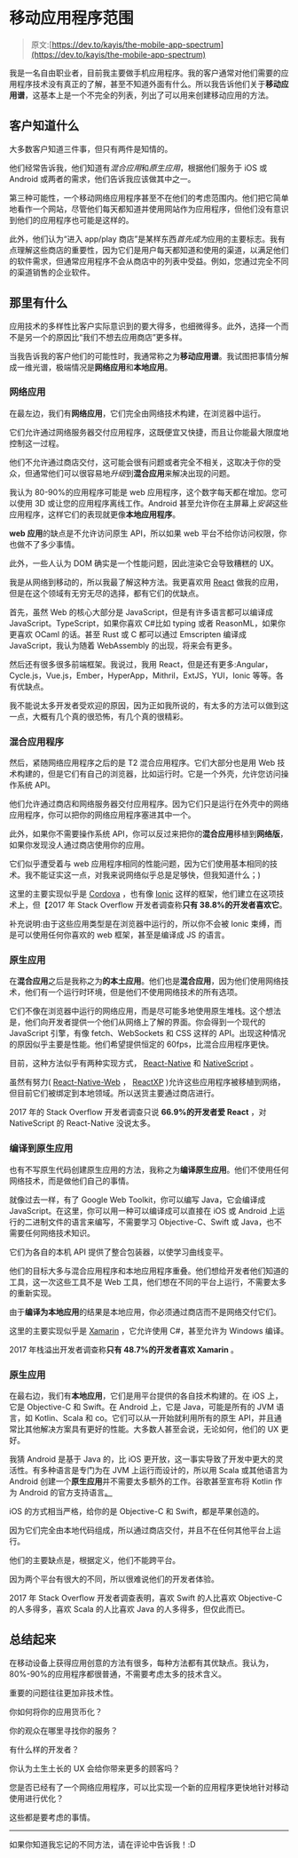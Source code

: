 # 移动应用程序范围

> 原文:[https://dev.to/kayis/the-mobile-app-spectrum](https://dev.to/kayis/the-mobile-app-spectrum)

我是一名自由职业者，目前我主要做手机应用程序。我的客户通常对他们需要的应用程序技术没有真正的了解，甚至不知道外面有什么。所以我告诉他们关于**移动应用谱**，这基本上是一个不完全的列表，列出了可以用来创建移动应用的方法。

## [](#what-clients-know)客户知道什么

大多数客户知道三件事，但只有两件是知情的。

他们经常告诉我，他们知道有*混合应用*和*原生应用*，根据他们服务于 iOS 或 Android 或两者的需求，他们告诉我应该做其中之一。

第三种可能性，一个移动网络应用程序甚至不在他们的考虑范围内。他们把它简单地看作一个网站，尽管他们每天都知道并使用网站作为应用程序，但他们没有意识到他们的应用程序也可能是这样的。

此外，他们认为“进入 app/play 商店”是某样东西*首先成为*应用的主要标志。我有点理解这些商店的重要性，因为它们是用户每天都知道和使用的渠道，以满足他们的软件需求，但通常应用程序不会从商店中的列表中受益。例如，您通过完全不同的渠道销售的企业软件。

## [](#whats-out-there)那里有什么

应用技术的多样性比客户实际意识到的要大得多，也细微得多。此外，选择一个而不是另一个的原因比“我们不想去应用商店”更多样。

当我告诉我的客户他们的可能性时，我通常称之为**移动应用谱**。我试图把事情分解成一维光谱，极端情况是**网络应用**和**本地应用**。

### [](#web-apps)网络应用

在最左边，我们有**网络应用**，它们完全由网络技术构建，在浏览器中运行。

它们允许通过网络服务器交付应用程序，这既便宜又快捷，而且让你能最大限度地控制这一过程。

他们不允许通过商店交付，这可能会很有问题或者完全不相关，这取决于你的受众，但通常他们可以很容易地*升级*到**混合应用**来解决出现的问题。

我认为 80-90%的应用程序可能是 web 应用程序，这个数字每天都在增加。您可以使用 3D 或让您的应用程序离线工作。Android 甚至允许你在主屏幕上*安装*这些应用程序，这样它们的表现就更像**本地应用程序**。

**web 应用**的缺点是不允许访问原生 API，所以如果 web 平台不给你访问权限，你也做不了多少事情。

此外，一些人认为 DOM 确实是一个性能问题，因此渲染它会导致糟糕的 UX。

我是从网络到移动的，所以我最了解这种方法。我更喜欢用 [React](https://facebook.github.io/react/) 做我的应用，但是在这个领域有无穷无尽的选择，都有它们的优缺点。

首先，虽然 Web 的核心大部分是 JavaScript，但是有许多语言都可以编译成 JavaScript。TypeScript，如果你喜欢 C#比如 typing 或者 ReasonML，如果你更喜欢 OCaml 的话。甚至 Rust 或 C 都可以通过 Emscripten 编译成 JavaScript，我认为随着 WebAssembly 的出现，将来会有更多。

然后还有很多很多前端框架。我说过，我用 React，但是还有更多:Angular，Cycle.js，Vue.js，Ember，HyperApp，Mithril，ExtJS，YUI，Ionic 等等。各有优缺点。

我不能说太多开发者受欢迎的原因，因为正如我所说的，有太多的方法可以做到这一点，大概有几个真的很恐怖，有几个真的很精彩。

### [](#hybrid-apps)混合应用程序

然后，紧随网络应用程序之后的是 T2 混合应用程序。它们大部分也是用 Web 技术构建的，但是它们有自己的浏览器，比如运行时。它是一个外壳，允许您访问操作系统 API。

他们允许通过商店和网络服务器交付应用程序。因为它们只是运行在外壳中的网络应用程序，你可以把你的网络应用程序塞进其中一个。

此外，如果你不需要操作系统 API，你可以反过来把你的**混合应用**移植到**网络版**，如果你发现没人通过商店使用你的应用。

它们似乎遭受着与 web 应用程序相同的性能问题，因为它们使用基本相同的技术。我不能证实这一点，对我来说网络似乎总是足够快，但我知道什么；)

这里的主要实现似乎是 [Cordova](https://cordova.apache.org/) ，也有像 [Ionic](http://ionicframework.com/) 这样的框架，他们建立在这项技术上，但【2017 年 Stack Overflow 开发者调查称**只有 38.8%的开发者喜欢它**。

补充说明:由于这些应用类型是在浏览器中运行的，所以你不会被 Ionic 束缚，而是可以使用任何你喜欢的 web 框架，甚至是编译成 JS 的语言。

### [](#nativish-apps)原生应用

在**混合应用**之后是我称之为**的本土应用**。他们也是**混合应用**，因为他们使用网络技术，他们有一个运行时环境，但是他们不使用网络技术的所有选项。

它们不像在浏览器中运行的网络应用，而是尽可能多地使用原生堆栈。这个想法是，他们向开发者提供一个他们从网络上了解的界面。你会得到一个现代的 JavaScript 引擎，有像 fetch、WebSockets 和 CSS 这样的 API。出现这种情况的原因似乎主要是性能。他们希望提供恒定的 60fps，比混合应用程序更快。

目前，这种方法似乎有两种实现方式， [React-Native](https://facebook.github.io/react-native/) 和 [NativeScript](https://www.nativescript.org/) 。

虽然有努力( [React-Native-Web](https://github.com/necolas/react-native-web) ， [ReactXP](https://github.com/Microsoft/reactxp) )允许这些应用程序被移植到网络，但目前它们被绑定到本地领域。所以送货主要通过商店进行。

2017 年的 Stack Overflow 开发者调查只说 **66.9%的开发者爱 React** ，对 NativeScript 的 React-Native 没说太多。

### [](#compiletonative-apps)编译到原生应用

也有不写原生代码创建原生应用的方法，我称之为**编译原生应用**。他们不使用任何网络技术，而是做他们自己的事情。

就像过去一样，有了 Google Web Toolkit，你可以编写 Java，它会编译成 JavaScript。在这里，你可以用一种可以编译成可以直接在 iOS 或 Android 上运行的二进制文件的语言来编写，不需要学习 Objective-C、Swift 或 Java，也不需要任何网络技术知识。

它们为各自的本机 API 提供了整合包装器，以使学习曲线变平。

他们的目标大多与混合应用程序和本地应用程序重叠。他们想给开发者他们知道的工具，这一次这些工具不是 Web 工具，他们想在不同的平台上运行，不需要太多的重新实现。

由于**编译为本地应用**的结果是本地应用，你必须通过商店而不是网络交付它们。

这里的主要实现似乎是 [Xamarin](https://www.xamarin.com/) ，它允许使用 C#，甚至允许为 Windows 编译。

2017 年栈溢出开发者调查称**只有 48.7%的开发者喜欢 Xamarin** 。

### [](#native-apps)原生应用

在最右边，我们有**本地应用**，它们是用平台提供的各自技术构建的。在 iOS 上，它是 Objective-C 和 Swift。在 Android 上，它是 Java，可能是所有的 JVM 语言，如 Kotlin、Scala 和 co。它们可以从一开始就利用所有的原生 API，并且通常比其他解决方案具有更好的性能。大多数人甚至会说，无论如何，他们的 UX 更好。

我猜 Android 是基于 Java 的，比 iOS 更开放，这一事实导致了开发中更大的灵活性。有多种语言是专门为在 JVM 上运行而设计的，所以用 Scala 或其他语言为 Android 创建一个**原生应用**并不需要太多额外的工作。谷歌甚至宣布将 Kotlin 作为 Android 的官方支持语言[。](https://developer.android.com/kotlin/index.html)

iOS 的方式相当严格，给你的是 Objective-C 和 Swift，都是苹果创造的。

因为它们完全由本地代码组成，所以通过商店交付，并且不在任何其他平台上运行。

他们的主要缺点是，根据定义，他们不能跨平台。

因为两个平台有很大的不同，所以很难说他们的开发者体验。

2017 年 Stack Overflow 开发者调查表明，喜欢 Swift 的人比喜欢 Objective-C 的人多得多，喜欢 Scala 的人比喜欢 Java 的人多得多，但仅此而已。

## [](#wrap-up)总结起来

在移动设备上获得应用创意的方法有很多，每种方法都有其优缺点。我认为，80%-90%的应用程序都很普通，不需要考虑太多的技术含义。

重要的问题往往更加非技术性。

你如何将你的应用货币化？

你的观众在哪里寻找你的服务？

有什么样的开发者？

你认为土生土长的 UX 会给你带来更多的顾客吗？

您是否已经有了一个网络应用程序，可以比实现一个新的应用程序更快地针对移动使用进行优化？

这些都是要考虑的事情。

* * *

如果你知道我忘记的不同方法，请在评论中告诉我！:D